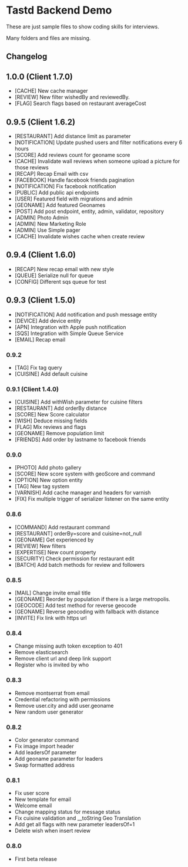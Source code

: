 Tastd Backend Demo
========================

These are just sample files to show coding skills for interviews. 

Many folders and files are missing.



## Changelog

## 1.0.0 (Client 1.7.0)

- [CACHE] New cache manager
- [REVIEW] New filter wishedBy and reviewedBy.
- [FLAG] Search flags based on restaurant averageCost

## 0.9.5 (Client 1.6.2)

- [RESTAURANT] Add distance limit as parameter
- [NOTIFICATION] Update pushed users and filter notifications every 6 hours
- [SCORE] Add reviews count for geoname score
- [CACHE] Invalidate wall reviews when someone upload a picture for those reviews
- [RECAP] Recap Email with csv
- [FACEBOOK] Handle facebook friends pagination
- [NOTIFICATION] Fix facebook notification
- [PUBLIC] Add public api endpoints
- [USER] Featured field with migrations and admin
- [GEONAME] Add featured Geonames
- [POST] Add post endpoint, entity, admin, validator, repository
- [ADMIN] Photo Admin
- [ADMIN] New Marketing Role
- [ADMIN] Use Simple pager
- [CACHE] Invalidate wishes cache when create review

## 0.9.4 (Client 1.6.0)

- [RECAP] New recap email with new style
- [QUEUE] Serialize null for queue
- [CONFIG] Different sqs queue for test

## 0.9.3 (Client 1.5.0)

- [NOTIFICATION] Add notification and push message entity
- [DEVICE] Add device entity
- [APN] Integration with Apple push notification
- [SQS] Integration with Simple Queue Service
- [EMAIL] Recap email

### 0.9.2

- [TAG] Fix tag query
- [CUISINE] Add default cuisine


### 0.9.1 (Client 1.4.0)

- [CUISINE] Add withWish parameter for cuisine filters
- [RESTAURANT] Add orderBy distance
- [SCORE] New Score calculator
- [WISH] Deduce missing fields
- [FLAG] Mix reviews and flags
- [GEONAME] Remove population limit
- [FRIENDS] Add order by lastname to facebook friends

### 0.9.0

- [PHOTO] Add photo gallery
- [SCORE] New score system with geoScore and command
- [OPTION] New option entity
- [TAG] New tag system
- [VARNISH] Add cache manager and headers for varnish
- [FIX] Fix multiple trigger of serializer listener on the same entity

### 0.8.6

- [COMMAND] Add restaurant command
- [RESTAURANT] orderBy=score and cuisine=not_null
- [GEONAME] Get experienced by
- [REVIEW] New filters
- [EXPERTISE] New count property
- [SECURITY] Check permission for restaurant edit
- [BATCH] Add batch methods for review and followers

### 0.8.5

- [MAIL] Change invite email title
- [GEONAME] Reorder by population if there is a large metropolis.
- [GEOCODE] Add test method for reverse geocode
- [GEONAME] Reverse geocoding with fallback with distance
- [INVITE] Fix link with https url


### 0.8.4

- Change missing auth token exception to 401
- Remove elasticsearch
- Remove client url and deep link support
- Register who is invited by who

### 0.8.3

- Remove montserrat from email
- Credential refactoring with permissions
- Remove user.city and add user.geoname
- New random user generator

### 0.8.2

- Color generator command
- Fix image import header
- Add leadersOf parameter
- Add geoname parameter for leaders
- Swap formatted address

### 0.8.1

- Fix user score
- New template for email
- Welcome email
- Change mapping status for message status
- Fix cuisine validation and __toString Geo Translation
- Add get all flags with new parameter leadersOf=1
- Delete wish when insert review

### 0.8.0

- First beta release